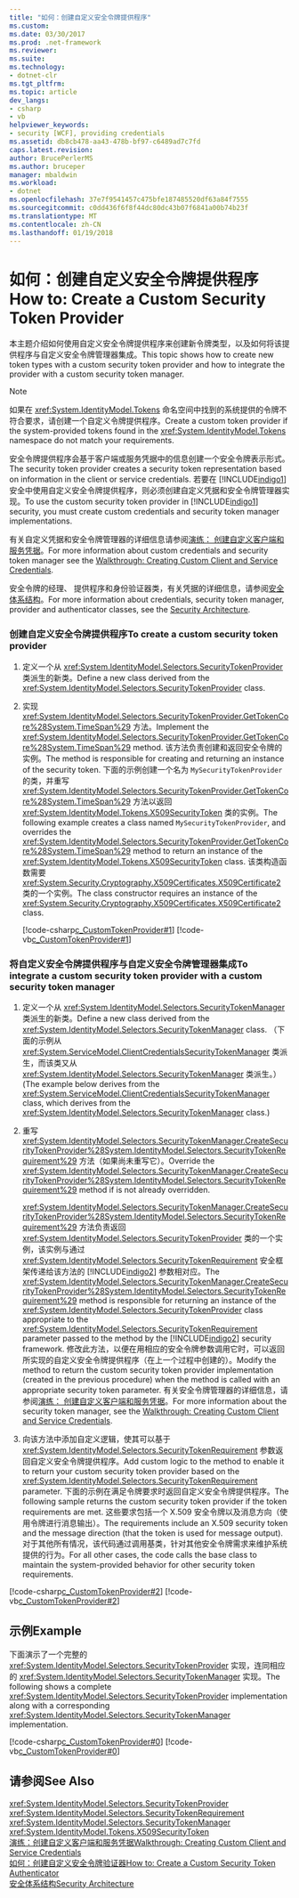 ```yaml
---
title: "如何：创建自定义安全令牌提供程序"
ms.custom: 
ms.date: 03/30/2017
ms.prod: .net-framework
ms.reviewer: 
ms.suite: 
ms.technology:
- dotnet-clr
ms.tgt_pltfrm: 
ms.topic: article
dev_langs:
- csharp
- vb
helpviewer_keywords:
- security [WCF], providing credentials
ms.assetid: db8cb478-aa43-478b-bf97-c6489ad7c7fd
caps.latest.revision: 
author: BrucePerlerMS
ms.author: bruceper
manager: mbaldwin
ms.workload:
- dotnet
ms.openlocfilehash: 37e7f9541457c475bfe187485520df63a84f7555
ms.sourcegitcommit: c0dd436f6f8f44dc80dc43b07f6841a00b74b23f
ms.translationtype: MT
ms.contentlocale: zh-CN
ms.lasthandoff: 01/19/2018
---
```

# <a name="how-to-create-a-custom-security-token-provider"></a><span data-ttu-id="5eb53-102">如何：创建自定义安全令牌提供程序</span><span class="sxs-lookup"><span data-stu-id="5eb53-102">How to: Create a Custom Security Token Provider</span></span>
<span data-ttu-id="5eb53-103">本主题介绍如何使用自定义安全令牌提供程序来创建新令牌类型，以及如何将该提供程序与自定义安全令牌管理器集成。</span><span class="sxs-lookup"><span data-stu-id="5eb53-103">This topic shows how to create new token types with a custom security token provider and how to integrate the provider with a custom security token manager.</span></span>  
  
> [!NOTE]
>  <span data-ttu-id="5eb53-104">如果在 <xref:System.IdentityModel.Tokens> 命名空间中找到的系统提供的令牌不符合要求，请创建一个自定义令牌提供程序。</span><span class="sxs-lookup"><span data-stu-id="5eb53-104">Create a custom token provider if the system-provided tokens found in the <xref:System.IdentityModel.Tokens> namespace do not match your requirements.</span></span>  
  
 <span data-ttu-id="5eb53-105">安全令牌提供程序会基于客户端或服务凭据中的信息创建一个安全令牌表示形式。</span><span class="sxs-lookup"><span data-stu-id="5eb53-105">The security token provider creates a security token representation based on information in the client or service credentials.</span></span> <span data-ttu-id="5eb53-106">若要在 [!INCLUDE[indigo1](../../../../includes/indigo1-md.md)] 安全中使用自定义安全令牌提供程序，则必须创建自定义凭据和安全令牌管理器实现。</span><span class="sxs-lookup"><span data-stu-id="5eb53-106">To use the custom security token provider in [!INCLUDE[indigo1](../../../../includes/indigo1-md.md)] security, you must create custom credentials and security token manager implementations.</span></span>  
  
 <span data-ttu-id="5eb53-107">有关自定义凭据和安全令牌管理器的详细信息请参阅[演练： 创建自定义客户端和服务凭据](../../../../docs/framework/wcf/extending/walkthrough-creating-custom-client-and-service-credentials.md)。</span><span class="sxs-lookup"><span data-stu-id="5eb53-107">For more information about custom credentials and security token manager see the [Walkthrough: Creating Custom Client and Service Credentials](../../../../docs/framework/wcf/extending/walkthrough-creating-custom-client-and-service-credentials.md).</span></span>  
  
 <span data-ttu-id="5eb53-108">安全令牌的经理、 提供程序和身份验证器类，有关凭据的详细信息，请参阅[安全体系结构](http://msdn.microsoft.com/library/16593476-d36a-408d-808c-ae6fd483e28f)。</span><span class="sxs-lookup"><span data-stu-id="5eb53-108">For more information about credentials, security token manager, provider and authenticator classes, see the [Security Architecture](http://msdn.microsoft.com/library/16593476-d36a-408d-808c-ae6fd483e28f).</span></span>  
  
### <a name="to-create-a-custom-security-token-provider"></a><span data-ttu-id="5eb53-109">创建自定义安全令牌提供程序</span><span class="sxs-lookup"><span data-stu-id="5eb53-109">To create a custom security token provider</span></span>  
  
1.  <span data-ttu-id="5eb53-110">定义一个从 <xref:System.IdentityModel.Selectors.SecurityTokenProvider> 类派生的新类。</span><span class="sxs-lookup"><span data-stu-id="5eb53-110">Define a new class derived from the <xref:System.IdentityModel.Selectors.SecurityTokenProvider> class.</span></span>  
  
2.  <span data-ttu-id="5eb53-111">实现 <xref:System.IdentityModel.Selectors.SecurityTokenProvider.GetTokenCore%28System.TimeSpan%29> 方法。</span><span class="sxs-lookup"><span data-stu-id="5eb53-111">Implement the <xref:System.IdentityModel.Selectors.SecurityTokenProvider.GetTokenCore%28System.TimeSpan%29> method.</span></span> <span data-ttu-id="5eb53-112">该方法负责创建和返回安全令牌的实例。</span><span class="sxs-lookup"><span data-stu-id="5eb53-112">The method is responsible for creating and returning an instance of the security token.</span></span> <span data-ttu-id="5eb53-113">下面的示例创建一个名为 `MySecurityTokenProvider` 的类，并重写 <xref:System.IdentityModel.Selectors.SecurityTokenProvider.GetTokenCore%28System.TimeSpan%29> 方法以返回 <xref:System.IdentityModel.Tokens.X509SecurityToken> 类的实例。</span><span class="sxs-lookup"><span data-stu-id="5eb53-113">The following example creates a class named `MySecurityTokenProvider`, and overrides the <xref:System.IdentityModel.Selectors.SecurityTokenProvider.GetTokenCore%28System.TimeSpan%29> method to return an instance of the <xref:System.IdentityModel.Tokens.X509SecurityToken> class.</span></span> <span data-ttu-id="5eb53-114">该类构造函数需要 <xref:System.Security.Cryptography.X509Certificates.X509Certificate2> 类的一个实例。</span><span class="sxs-lookup"><span data-stu-id="5eb53-114">The class constructor requires an instance of the <xref:System.Security.Cryptography.X509Certificates.X509Certificate2> class.</span></span>  
  
     [!code-csharp[c_CustomTokenProvider#1](../../../../samples/snippets/csharp/VS_Snippets_CFX/c_customtokenprovider/cs/source.cs#1)]
     [!code-vb[c_CustomTokenProvider#1](../../../../samples/snippets/visualbasic/VS_Snippets_CFX/c_customtokenprovider/vb/source.vb#1)]  
  
### <a name="to-integrate-a-custom-security-token-provider-with-a-custom-security-token-manager"></a><span data-ttu-id="5eb53-115">将自定义安全令牌提供程序与自定义安全令牌管理器集成</span><span class="sxs-lookup"><span data-stu-id="5eb53-115">To integrate a custom security token provider with a custom security token manager</span></span>  
  
1.  <span data-ttu-id="5eb53-116">定义一个从 <xref:System.IdentityModel.Selectors.SecurityTokenManager> 类派生的新类。</span><span class="sxs-lookup"><span data-stu-id="5eb53-116">Define a new class derived from the <xref:System.IdentityModel.Selectors.SecurityTokenManager> class.</span></span> <span data-ttu-id="5eb53-117">（下面的示例从 <xref:System.ServiceModel.ClientCredentialsSecurityTokenManager> 类派生，而该类又从 <xref:System.IdentityModel.Selectors.SecurityTokenManager> 类派生。）</span><span class="sxs-lookup"><span data-stu-id="5eb53-117">(The example below derives from the <xref:System.ServiceModel.ClientCredentialsSecurityTokenManager> class, which derives from the <xref:System.IdentityModel.Selectors.SecurityTokenManager> class.)</span></span>  
  
2.  <span data-ttu-id="5eb53-118">重写 <xref:System.IdentityModel.Selectors.SecurityTokenManager.CreateSecurityTokenProvider%28System.IdentityModel.Selectors.SecurityTokenRequirement%29> 方法（如果尚未重写它）。</span><span class="sxs-lookup"><span data-stu-id="5eb53-118">Override the <xref:System.IdentityModel.Selectors.SecurityTokenManager.CreateSecurityTokenProvider%28System.IdentityModel.Selectors.SecurityTokenRequirement%29> method if is not already overridden.</span></span>  
  
     <span data-ttu-id="5eb53-119"><xref:System.IdentityModel.Selectors.SecurityTokenManager.CreateSecurityTokenProvider%28System.IdentityModel.Selectors.SecurityTokenRequirement%29> 方法负责返回 <xref:System.IdentityModel.Selectors.SecurityTokenProvider> 类的一个实例，该实例与通过 <xref:System.IdentityModel.Selectors.SecurityTokenRequirement> 安全框架传递给该方法的 [!INCLUDE[indigo2](../../../../includes/indigo2-md.md)] 参数相对应。</span><span class="sxs-lookup"><span data-stu-id="5eb53-119">The <xref:System.IdentityModel.Selectors.SecurityTokenManager.CreateSecurityTokenProvider%28System.IdentityModel.Selectors.SecurityTokenRequirement%29> method is responsible for returning an instance of the <xref:System.IdentityModel.Selectors.SecurityTokenProvider> class appropriate to the <xref:System.IdentityModel.Selectors.SecurityTokenRequirement> parameter passed to the method by the [!INCLUDE[indigo2](../../../../includes/indigo2-md.md)] security framework.</span></span> <span data-ttu-id="5eb53-120">修改此方法，以便在用相应的安全令牌参数调用它时，可以返回所实现的自定义安全令牌提供程序（在上一个过程中创建的）。</span><span class="sxs-lookup"><span data-stu-id="5eb53-120">Modify the method to return the custom security token provider implementation (created in the previous procedure) when the method is called with an appropriate security token parameter.</span></span> <span data-ttu-id="5eb53-121">有关安全令牌管理器的详细信息，请参阅[演练： 创建自定义客户端和服务凭据](../../../../docs/framework/wcf/extending/walkthrough-creating-custom-client-and-service-credentials.md)。</span><span class="sxs-lookup"><span data-stu-id="5eb53-121">For more information about the security token manager, see the [Walkthrough: Creating Custom Client and Service Credentials](../../../../docs/framework/wcf/extending/walkthrough-creating-custom-client-and-service-credentials.md).</span></span>  
  
3.  <span data-ttu-id="5eb53-122">向该方法中添加自定义逻辑，使其可以基于 <xref:System.IdentityModel.Selectors.SecurityTokenRequirement> 参数返回自定义安全令牌提供程序。</span><span class="sxs-lookup"><span data-stu-id="5eb53-122">Add custom logic to the method to enable it to return your custom security token provider based on the <xref:System.IdentityModel.Selectors.SecurityTokenRequirement> parameter.</span></span> <span data-ttu-id="5eb53-123">下面的示例在满足令牌要求时返回自定义安全令牌提供程序。</span><span class="sxs-lookup"><span data-stu-id="5eb53-123">The following sample returns the custom security token provider if the token requirements are met.</span></span> <span data-ttu-id="5eb53-124">这些要求包括一个 X.509 安全令牌以及消息方向（使用令牌进行消息输出）。</span><span class="sxs-lookup"><span data-stu-id="5eb53-124">The requirements include an X.509 security token and the message direction (that the token is used for message output).</span></span> <span data-ttu-id="5eb53-125">对于其他所有情况，该代码通过调用基类，针对其他安全令牌需求来维护系统提供的行为。</span><span class="sxs-lookup"><span data-stu-id="5eb53-125">For all other cases, the code calls the base class to maintain the system-provided behavior for other security token requirements.</span></span>  
  
 [!code-csharp[c_CustomTokenProvider#2](../../../../samples/snippets/csharp/VS_Snippets_CFX/c_customtokenprovider/cs/source.cs#2)]
 [!code-vb[c_CustomTokenProvider#2](../../../../samples/snippets/visualbasic/VS_Snippets_CFX/c_customtokenprovider/vb/source.vb#2)]  
  
## <a name="example"></a><span data-ttu-id="5eb53-126">示例</span><span class="sxs-lookup"><span data-stu-id="5eb53-126">Example</span></span>  
 <span data-ttu-id="5eb53-127">下面演示了一个完整的 <xref:System.IdentityModel.Selectors.SecurityTokenProvider> 实现，连同相应的 <xref:System.IdentityModel.Selectors.SecurityTokenManager> 实现。</span><span class="sxs-lookup"><span data-stu-id="5eb53-127">The following shows a complete <xref:System.IdentityModel.Selectors.SecurityTokenProvider> implementation along with a corresponding <xref:System.IdentityModel.Selectors.SecurityTokenManager> implementation.</span></span>  
  
 [!code-csharp[c_CustomTokenProvider#0](../../../../samples/snippets/csharp/VS_Snippets_CFX/c_customtokenprovider/cs/source.cs#0)]
 [!code-vb[c_CustomTokenProvider#0](../../../../samples/snippets/visualbasic/VS_Snippets_CFX/c_customtokenprovider/vb/source.vb#0)]  
  
## <a name="see-also"></a><span data-ttu-id="5eb53-128">请参阅</span><span class="sxs-lookup"><span data-stu-id="5eb53-128">See Also</span></span>  
 <xref:System.IdentityModel.Selectors.SecurityTokenProvider>  
 <xref:System.IdentityModel.Selectors.SecurityTokenRequirement>  
 <xref:System.IdentityModel.Selectors.SecurityTokenManager>  
 <xref:System.IdentityModel.Tokens.X509SecurityToken>  
 [<span data-ttu-id="5eb53-129">演练：创建自定义客户端和服务凭据</span><span class="sxs-lookup"><span data-stu-id="5eb53-129">Walkthrough: Creating Custom Client and Service Credentials</span></span>](../../../../docs/framework/wcf/extending/walkthrough-creating-custom-client-and-service-credentials.md)  
 [<span data-ttu-id="5eb53-130">如何：创建自定义安全令牌验证器</span><span class="sxs-lookup"><span data-stu-id="5eb53-130">How to: Create a Custom Security Token Authenticator</span></span>](../../../../docs/framework/wcf/extending/how-to-create-a-custom-security-token-authenticator.md)  
 [<span data-ttu-id="5eb53-131">安全体系结构</span><span class="sxs-lookup"><span data-stu-id="5eb53-131">Security Architecture</span></span>](http://msdn.microsoft.com/library/16593476-d36a-408d-808c-ae6fd483e28f)
